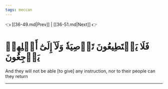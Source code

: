 ```yaml
---
tags: meccan
---
```


👈 [[36-49.md|Prev]] | [[36-51.md|Next]] 👉

# فَلَا يَسۡتَطِيعُونَ تَوۡصِيَةٗ وَلَآ إِلَىٰٓ أَهۡلِهِمۡ يَرۡجِعُونَ

And they will not be able [to give] any instruction, nor to their people can they return

---

